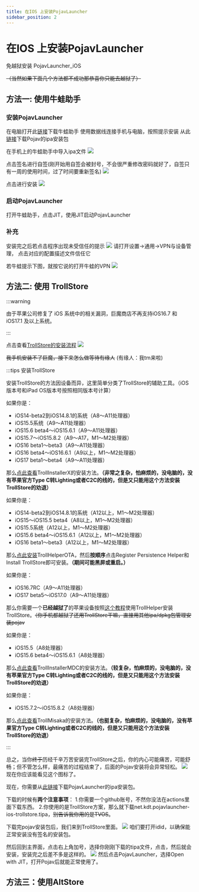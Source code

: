 ```yaml
---
title: 在IOS 上安装PojavLauncher
sidebar_position: 2
---
```


# 在IOS 上安装PojavLauncher

免越狱安装 PojavLauncher_iOS

~~（当然如果下面几个方法都不成功那恭喜你只能去越狱了）~~

## 方法一: 使用牛蛙助手

### 安装PojavLauncher

在电脑打开此[链接](https://ios222.com/)下载牛蛙助手
使用数据线连接手机与电脑，按照提示安装
从此[链接](https://github.com/PojavLauncherTeam/PojavLauncher_iOS/releases )下载Pojav的ipa安装包

在手机上的牛蛙助手中导入ipa文件
![](_images/1.PNG)

点击签名进行自签(刚开始用自签会被封号，不会很严重修改密码就好了，自签只有一周的使用时间，过了时间要重新签名)
![](_images/2.PNG)

点击进行安装
![](_images/3.PNG)

### 启动PojavLauncher
打开牛蛙助手，点击JIT，使用JIT启动PojavLauncher
### 补充
安装完之后若点击程序出现未受信任的提示
![](_images/trollstone_i.png)
请打开设置→通用→VPN与设备管理，
点击对应的配置描述文件信任它

若牛蛙提示下图，就按它说的打开牛蛙的VPN
![](_images/4.PNG)
## 方法二: 使用 TrollStore

:::warning

由于苹果公司修复了 iOS 系统中的相关漏洞，巨魔商店不再支持iOS16.7 和 iOS17.1 及以上系统。

:::

点击查看[TrollStore的安装流程](https://ios.cfw.guide/installing-trollstore/)
![](_images/trollstone_v.png)

~~我手机安装不了巨魔，接下来怎么做等待有缘人~~
(有缘人：我tm来啦)

:::tips 安装TrollStore

安装TrollStore的方法因设备而异，这里简单分类了TrollStore的辅助工具。（iOS版本号和iPad OS版本号按照相同版本号计算）

如果你是：
- iOS14-beta2到iOS14.8.1的系统（A8～A11处理器）
- iOS15.5系统（A9～A11处理器）
- iOS15.6 beta4～iOS15.6.1（A9～A11处理器）
- iOS15.7～iOS15.8.2（A9～A17，M1～M2处理器）
- iOS16 beta1～beta3（A9～A11处理器）
- iOS16 beta4～iOS16.6.1（A9以上，M1～M2处理器）
- iOS17 beta1～beta4（A9～A11处理器）

那么[点此查看](https://ios.cfw.guide/installing-trollstore-trollinstallerx/)TrollInstallerX的安装方法。**（非常之复杂，怕麻烦的，没电脑的，没有苹果官方Type C转Lighting或者C2C的线的，但是又只能用这个方法安装TrollStore的劝退）**

如果你是：
- iOS14-beta2到iOS14.8.1的系统（A12以上，M1～M2处理器）
- iOS15～iOS15.5 beta4（A8以上，M1～M2处理器）
- iOS15.5系统（A12以上，M1～M2处理器）
- iOS15.6 beta4～iOS15.6.1（A12以上，M1～M2处理器）
- iOS16 beta1～beta3（A12以上，M1～M2处理器）

那么[点此安装](itms-services://?action=download-manifest&url=https://jailbreaks.app/cdn/plists/TrollHelper.plist)TrollHelperOTA，然后**按顺序**点击Register Persistence Helper和Install TrollStore即可安装。**（期间可能黑屏或重启。）**

如果你是：
- iOS16.7RC（A9～A11处理器）
- iOS17 beta5～iOS17.0（A9～A11处理器）

那么你需要一个**已经越狱了**的苹果设备按照[这个教程](https://ios.cfw.guide/installing-trollstore-trollhelper/)使用TrollHelper安装TrollStore。~~（你手机都越狱了还用TrollStore干嘛，直接用其他ipa/dpkg包管理安装pojav~~

如果你是：
- iOS15.5（A8处理器）
- iOS15.6 beta4～iOS15.6.1（A8处理器）

那么[点此查看](https://ios.cfw.guide/installing-trollstore-trollinstallermdc/)TrollInstallerMDC的安装方法。**（较复杂，怕麻烦的，没电脑的，没有苹果官方Type C转Lighting或者C2C的线的，但是又只能用这个方法安装TrollStore的劝退）**

如果你是：
- iOS15.7.2～iOS15.8.2（A8处理器）

那么[点此查看](https://ios.cfw.guide/installing-trollstore-trollmisaka)TrollMisaka的安装方法。**（也挺复杂，怕麻烦的，没电脑的，没有苹果官方Type C转Lighting或者C2C的线的，但是又只能用这个方法安装TrollStore的劝退）**

:::

总之，当你~~终于~~历经千辛万苦安装完TrollStore之后，你的内心可能痛苦，可能舒畅；但不管怎么样，最痛苦的过程结束了，后面的Pojav安装将会异常轻松。
![](_images/troll-icon.jpg)
现在你应该能看见这个图标了。

现在，你需要从[此链接](https://github.com/PojavLauncherTeam/PojavLauncher_iOS/actions)下载PojavLauncher的ipa安装包。

下载的时候有**两个注意事项**：
1.你需要一个github账号，不然你没法在actions里面下载东西。
2.你使用的是TrollStore方案，那么就下载net.kdt.pojavlauncher-ios-trollstore.tipa，~~别告诉我你用的是TVOS~~。

下载完pojav安装包后，我们来到TrollStore里面。
![](_images/troll-idid.PNG)
咱们要打开idid，以确保能正常安装没有签名的安装包。

然后回到主界面，点击右上角加号，选择你刚刚下载的tipa文件，点击，然后就会安装，安装完之后差不多是这样的。
![](_images/troll-ui.PNG)
然后点击PojavLauncher，选择Open with JIT，打开Pojav后就能正常使用了。

## 方法三：使用AltStore

